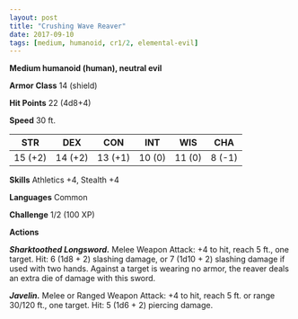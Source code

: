 ```yaml
---
layout: post
title: "Crushing Wave Reaver"
date: 2017-09-10
tags: [medium, humanoid, cr1/2, elemental-evil]
---
```


**Medium humanoid (human), neutral evil**

**Armor Class** 14 (shield)

**Hit Points** 22 (4d8+4)

**Speed** 30 ft.

|   STR   |   DEX   |   CON   |   INT   |   WIS   |   CHA   |
|:-----:|:-----:|:-----:|:-----:|:-----:|:-----:|
| 15 (+2) | 14 (+2) | 13 (+1) | 10 (0) | 11 (0) | 8 (-1) |

**Skills** Athletics +4, Stealth +4

**Languages** Common

**Challenge** 1/2 (100 XP)

**Actions**

***Sharktoothed Longsword.*** Melee Weapon Attack: +4 to hit, reach 5 ft., one target. Hit: 6 (1d8 + 2) slashing damage, or 7 (1d10 + 2) slashing damage if used with two hands. Against a target is wearing no armor, the reaver deals an extra die of damage with this sword.

***Javelin.*** Melee or Ranged Weapon Attack: +4 to hit, reach 5 ft. or range 30/120 ft., one target. Hit: 5 (1d6 + 2) piercing damage.

